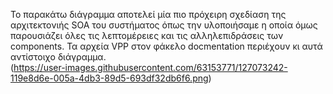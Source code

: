 Το παρακάτω διάγραμμα αποτελεί μία πιο πρόχειρη σχεδίαση της αρχιτεκτονιής SOA του συστήματος όπως την υλοποιήσαμε η οποία όμως παρουσιάζει όλες τις λεπτομέρειες και τις αλληλεπιδράσεις των components. Τα αρχεία VPP στον φάκελο docmentation περιέχουν κι αυτά αντίστοιχο διάγραμμα.<br>
(https://user-images.githubusercontent.com/63153771/127073242-119e8d6e-005a-4db3-89d5-693df32db6f6.png)
